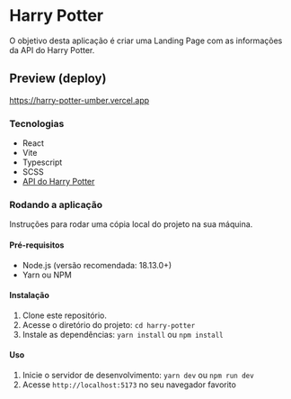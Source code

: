 # Harry Potter

O objetivo desta aplicação é criar uma Landing Page com as informações da API do
Harry Potter.

## Preview (deploy)

https://harry-potter-umber.vercel.app

### Tecnologias

- React
- Vite
- Typescript
- SCSS
- [API do Harry Potter](https://hp-api.onrender.com/api/characters)

### Rodando a aplicação

Instruções para rodar uma cópia local do projeto na sua máquina.

#### Pré-requisitos

- Node.js (versão recomendada: 18.13.0+)
- Yarn ou NPM

#### Instalação

1. Clone este repositório.
2. Acesse o diretório do projeto: `cd harry-potter`
3. Instale as dependências: `yarn install` ou `npm install`

#### Uso

1. Inicie o servidor de desenvolvimento: `yarn dev` ou `npm run dev`
2. Acesse `http://localhost:5173` no seu navegador favorito
